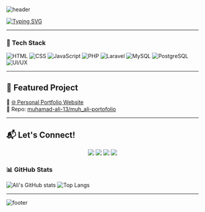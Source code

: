 <!-- Banner -->
![header](https://capsule-render.vercel.app/api?type=waving&color=0f172a&height=200&section=header&text=Muhamad%20Ali%20Akbar%20Abil%20Aziz&fontSize=28&fontColor=ffffff&animation=fadeIn&fontAlignY=35)

<!-- Typing SVG -->
[![Typing SVG](https://readme-typing-svg.herokuapp.com?font=Fira+Code&size=22&duration=3000&pause=1000&color=FFFFFF&center=true&vCenter=true&width=700&lines=Junior+Web+Developer;Back-End+Developer)](https://git.io/typing-svg)

---

### 🚀 Tech Stack
![HTML](https://img.shields.io/badge/HTML-0f172a?style=for-the-badge&logo=html5&logoColor=white)
![CSS](https://img.shields.io/badge/CSS-0f172a?style=for-the-badge&logo=css3&logoColor=white)
![JavaScript](https://img.shields.io/badge/JavaScript-0f172a?style=for-the-badge&logo=javascript&logoColor=white)
![PHP](https://img.shields.io/badge/PHP-0f172a?style=for-the-badge&logo=php&logoColor=white)
![Laravel](https://img.shields.io/badge/Laravel-0f172a?style=for-the-badge&logo=laravel&logoColor=white)
![MySQL](https://img.shields.io/badge/MySQL-0f172a?style=for-the-badge&logo=mysql&logoColor=white)
![PostgreSQL](https://img.shields.io/badge/PostgreSQL-0f172a?style=for-the-badge&logo=postgresql&logoColor=white)
![UI/UX](https://img.shields.io/badge/UI%2FUX-0f172a?style=for-the-badge&logo=figma&logoColor=white)


---
## 🚀 Featured Project
🔗 [🌐 Personal Portfolio Website](https://muhamad-ali-13.github.io/muh_ali-portofolio/)  
📂 Repo: [muhamad-ali-13/muh_ali-portofolio](https://github.com/muhamad-ali-13/muh_ali-portofolio)

---

## 📬 Let's Connect!
<p align="center">
  <a href="mailto:muhamad13aliakbar@gmail.com"><img src="https://img.shields.io/badge/Email-D14836?style=for-the-badge&logo=gmail&logoColor=white"></a>
  <a href="https://www.linkedin.com/in/muhamad-ali-akbar-abil-aziz"><img src="https://img.shields.io/badge/LinkedIn-0A66C2?style=for-the-badge&logo=linkedin&logoColor=white"></a>
  <a href="https://github.com/muhamad-ali-13"><img src="https://img.shields.io/badge/GitHub-181717?style=for-the-badge&logo=github&logoColor=white"></a>
  <a href="https://wa.me/6287898119254"><img src="https://img.shields.io/badge/WhatsApp-25D366?style=for-the-badge&logo=whatsapp&logoColor=white"></a>
</p>

### 📊 GitHub Stats
![Ali's GitHub stats](https://github-readme-stats.vercel.app/api?username=muhamad-ali-13&show_icons=true&theme=tokyonight)
![Top Langs](https://github-readme-stats.vercel.app/api/top-langs/?username=muhamad-ali-13&layout=compact&theme=tokyonight)

---

<!-- Footer -->
![footer](https://capsule-render.vercel.app/api?type=waving&color=0f172a&height=100&section=footer)
